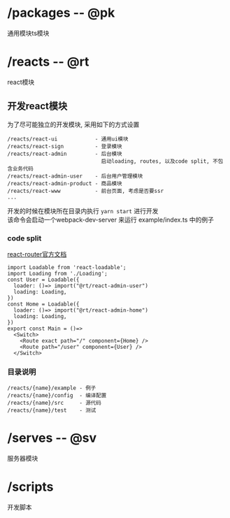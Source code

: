 # /packages -- @pk
通用模块ts模块
# /reacts -- @rt
react模块
## 开发react模块
为了尽可能独立的开发模块, 采用如下的方式设置
```
/reacts/react-ui            - 通用ui模块
/reacts/react-sign          - 登录模块
/reacts/react-admin         - 后台模块
                              启动loading, routes, 以及code split, 不包含业务代码
/reacts/react-admin-user    - 后台用户管理模块
/reacts/react-admin-product - 商品模块
/reacts/react-www           - 前台页面, 考虑是否要ssr
...
```
开发的时候在模块所在目录内执行 ``yarn start`` 进行开发  
该命令会启动一个webpack-dev-server 来运行 example/index.ts 中的例子
### code split
[react-router官方文档](https://reacttraining.com/react-router/web/guides/code-splitting)
```tsx
import Loadable from 'react-loadable';
import Loading from './Loading';
const User = Loadable({
  loader: ()=> import("@rt/react-admin-user")
  loading: Loading,
})
const Home = Loadable({
  loader: ()=> import("@rt/react-admin-home")
  loading: Loading,
})
export const Main = ()=>
  <Switch>
    <Route exact path="/" component={Home} />
    <Route path="/user" component={User} />
  </Switch>
```
### 目录说明
```
/reacts/{name}/example - 例子
/reacts/{name}/config  - 编译配置
/reacts/{name}/src     - 源代码
/reacts/{name}/test    - 测试
```
# /serves -- @sv
服务器模块
# /scripts
开发脚本
